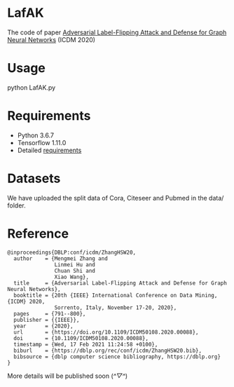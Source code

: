# LafAK
The code of paper [Adversarial Label-Flipping Attack and Defense for Graph Neural Networks](https://ieeexplore.ieee.org/stamp/stamp.jsp?tp=&arnumber=9338299) (ICDM 2020)

# Usage
python LafAK.py

# Requirements
- Python 3.6.7 
- Tensorflow 1.11.0
- Detailed [requirements](https://github.com/MengmeiZ/LafAK/blob/master/gcnMaster/requirements.txt)

# Datasets
We have uploaded the split data of Cora, Citeseer and Pubmed in the data/ folder.

# Reference
```
@inproceedings{DBLP:conf/icdm/ZhangHSW20,
  author    = {Mengmei Zhang and 
               Linmei Hu and
               Chuan Shi and
               Xiao Wang},
  title     = {Adversarial Label-Flipping Attack and Defense for Graph Neural Networks},
  booktitle = {20th {IEEE} International Conference on Data Mining, {ICDM} 2020,
               Sorrento, Italy, November 17-20, 2020},
  pages     = {791--800},
  publisher = {{IEEE}},
  year      = {2020},
  url       = {https://doi.org/10.1109/ICDM50108.2020.00088},
  doi       = {10.1109/ICDM50108.2020.00088},
  timestamp = {Wed, 17 Feb 2021 11:24:58 +0100},
  biburl    = {https://dblp.org/rec/conf/icdm/ZhangHSW20.bib},
  bibsource = {dblp computer science bibliography, https://dblp.org}
}
```

More details will be published soon (*^▽^*)
